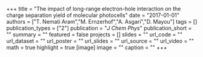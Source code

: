 +++
title = "The impact of long-range electron-hole interaction on the charge separation yield of molecular photocells"
date = "2017-01-01"
authors = ["T. Nemati Aram","M. Ernzerhof","A. Asgari","D. Mayou"]
tags = []
publication_types = ["2"]
publication = "_J Chem Phys_"
publication_short = ""
summary = ""
featured = false
projects = []
slides = ""
url_code = ""
url_dataset = ""
url_poster = ""
url_slides = ""
url_source = ""
url_video = ""
math = true
highlight = true
[image]
image = ""
caption = ""
+++

